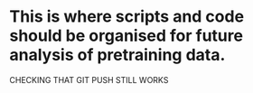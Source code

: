 # This is where scripts and code should be organised for future analysis of pretraining data.

CHECKING THAT GIT PUSH STILL WORKS